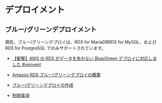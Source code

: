 # デプロイメント

## ブルー/グリーンデプロイメント

現在、ブルー/グリーンデプロイは、RDS for MariaDBRDS for MySQL、および RDS for PostgreSQL でのみサポートされています。

- [【衝撃】AWS の RDS がデータを失わない Blue/Green デプロイに対応しました #reinvent](https://dev.classmethod.jp/articles/rds-bg-deploy/)
- [Amazon RDS ブルー/グリーンデプロイの概要](https://docs.aws.amazon.com/ja_jp/AmazonRDS/latest/UserGuide/blue-green-deployments-overview.html)
- [ブルー/グリーンデプロイの作成](https://docs.aws.amazon.com/ja_jp/AmazonRDS/latest/UserGuide/blue-green-deployments-creating.html)

- [制限事項](https://docs.aws.amazon.com/ja_jp/AmazonRDS/latest/UserGuide/blue-green-deployments-overview.html#blue-green-deployments-limitations)
